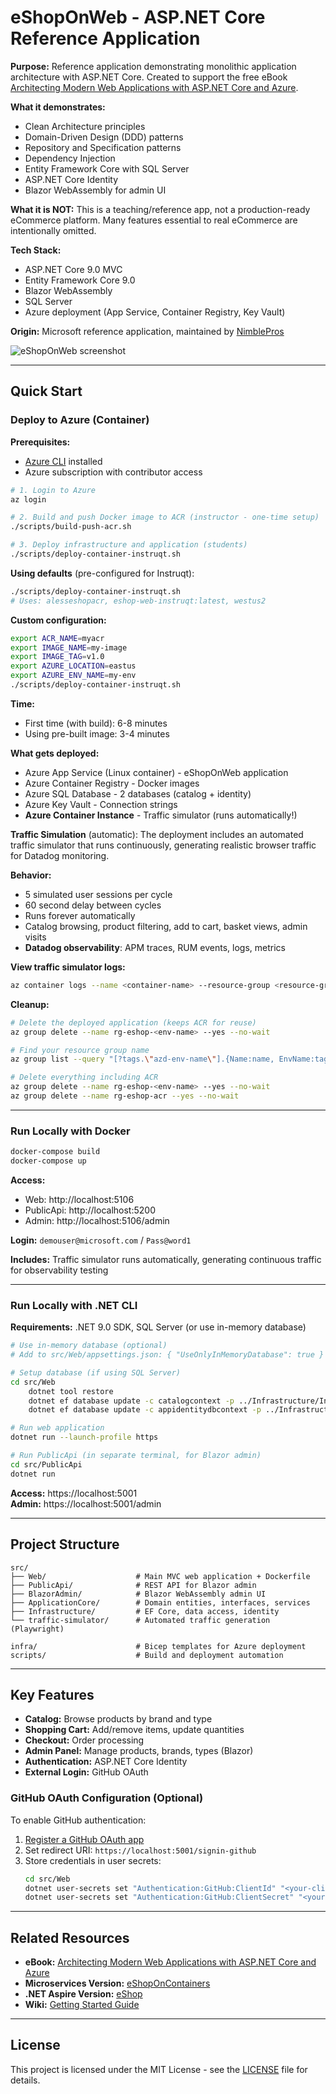 # eShopOnWeb - ASP.NET Core Reference Application

**Purpose:** Reference application demonstrating monolithic application architecture with ASP.NET Core. Created to support the free eBook [Architecting Modern Web Applications with ASP.NET Core and Azure](https://aka.ms/webappebook).

**What it demonstrates:**
- Clean Architecture principles
- Domain-Driven Design (DDD) patterns
- Repository and Specification patterns
- Dependency Injection
- Entity Framework Core with SQL Server
- ASP.NET Core Identity
- Blazor WebAssembly for admin UI

**What it is NOT:** This is a teaching/reference app, not a production-ready eCommerce platform. Many features essential to real eCommerce are intentionally omitted.

**Tech Stack:**
- ASP.NET Core 9.0 MVC
- Entity Framework Core 9.0
- Blazor WebAssembly
- SQL Server
- Azure deployment (App Service, Container Registry, Key Vault)

**Origin:** Microsoft reference application, maintained by [NimblePros](https://nimblepros.com/)

![eShopOnWeb screenshot](https://user-images.githubusercontent.com/782127/88414268-92d83a00-cdaa-11ea-9b4c-db67d95be039.png)

---

## Quick Start

### Deploy to Azure (Container)

**Prerequisites:**
- [Azure CLI](https://docs.microsoft.com/cli/azure/install-azure-cli) installed
- Azure subscription with contributor access

```bash
# 1. Login to Azure
az login

# 2. Build and push Docker image to ACR (instructor - one-time setup)
./scripts/build-push-acr.sh

# 3. Deploy infrastructure and application (students)
./scripts/deploy-container-instruqt.sh
```

**Using defaults** (pre-configured for Instruqt):
```bash
./scripts/deploy-container-instruqt.sh
# Uses: alesseshopacr, eshop-web-instruqt:latest, westus2
```

**Custom configuration:**
```bash
export ACR_NAME=myacr
export IMAGE_NAME=my-image
export IMAGE_TAG=v1.0
export AZURE_LOCATION=eastus
export AZURE_ENV_NAME=my-env
./scripts/deploy-container-instruqt.sh
```

**Time:**
- First time (with build): 6-8 minutes
- Using pre-built image: 3-4 minutes

**What gets deployed:**
- Azure App Service (Linux container) - eShopOnWeb application
- Azure Container Registry - Docker images
- Azure SQL Database - 2 databases (catalog + identity)
- Azure Key Vault - Connection strings
- **Azure Container Instance** - Traffic simulator (runs automatically!)

**Traffic Simulation** (automatic):
The deployment includes an automated traffic simulator that runs continuously, generating realistic browser traffic for Datadog monitoring.

**Behavior:**
- 5 simulated user sessions per cycle
- 60 second delay between cycles
- Runs forever automatically
- Catalog browsing, product filtering, add to cart, basket views, admin visits
- **Datadog observability**: APM traces, RUM events, logs, metrics

**View traffic simulator logs:**
```bash
az container logs --name <container-name> --resource-group <resource-group> --follow
```

**Cleanup:**
```bash
# Delete the deployed application (keeps ACR for reuse)
az group delete --name rg-eshop-<env-name> --yes --no-wait

# Find your resource group name
az group list --query "[?tags.\"azd-env-name\"].{Name:name, EnvName:tags.\"azd-env-name\"}" -o table

# Delete everything including ACR
az group delete --name rg-eshop-<env-name> --yes --no-wait
az group delete --name rg-eshop-acr --yes --no-wait
```

---

### Run Locally with Docker

```bash
docker-compose build
docker-compose up
```

**Access:**
- Web: http://localhost:5106
- PublicApi: http://localhost:5200
- Admin: http://localhost:5106/admin

**Login:** `demouser@microsoft.com` / `Pass@word1`

**Includes:** Traffic simulator runs automatically, generating continuous traffic for observability testing

---

### Run Locally with .NET CLI

**Requirements:** .NET 9.0 SDK, SQL Server (or use in-memory database)

```bash
# Use in-memory database (optional)
# Add to src/Web/appsettings.json: { "UseOnlyInMemoryDatabase": true }

# Setup database (if using SQL Server)
cd src/Web
    dotnet tool restore
    dotnet ef database update -c catalogcontext -p ../Infrastructure/Infrastructure.csproj -s Web.csproj
    dotnet ef database update -c appidentitydbcontext -p ../Infrastructure/Infrastructure.csproj -s Web.csproj

# Run web application
dotnet run --launch-profile https

# Run PublicApi (in separate terminal, for Blazor admin)
cd src/PublicApi
dotnet run
```

**Access:** https://localhost:5001  
**Admin:** https://localhost:5001/admin

---

## Project Structure

```
src/
├── Web/                    # Main MVC web application + Dockerfile
├── PublicApi/              # REST API for Blazor admin
├── BlazorAdmin/            # Blazor WebAssembly admin UI
├── ApplicationCore/        # Domain entities, interfaces, services
├── Infrastructure/         # EF Core, data access, identity
└── traffic-simulator/      # Automated traffic generation (Playwright)

infra/                      # Bicep templates for Azure deployment
scripts/                    # Build and deployment automation
```

---

## Key Features

- **Catalog:** Browse products by brand and type
- **Shopping Cart:** Add/remove items, update quantities
- **Checkout:** Order processing
- **Admin Panel:** Manage products, brands, types (Blazor)
- **Authentication:** ASP.NET Core Identity
- **External Login:** GitHub OAuth

### GitHub OAuth Configuration (Optional)

To enable GitHub authentication:

1. [Register a GitHub OAuth app](https://github.com/settings/applications/new)
2. Set redirect URI: `https://localhost:5001/signin-github`
3. Store credentials in user secrets:
   ```bash
   cd src/Web
   dotnet user-secrets set "Authentication:GitHub:ClientId" "<your-client-id>"
   dotnet user-secrets set "Authentication:GitHub:ClientSecret" "<your-client-secret>"
   ```

---

## Related Resources

- **eBook:** [Architecting Modern Web Applications with ASP.NET Core and Azure](https://aka.ms/webappebook)
- **Microservices Version:** [eShopOnContainers](https://github.com/dotnet/eShopOnContainers)
- **.NET Aspire Version:** [eShop](https://github.com/dotnet/eShop)
- **Wiki:** [Getting Started Guide](https://github.com/nimblepros/eShopOnWeb/wiki)

---

## License

This project is licensed under the MIT License - see the [LICENSE](LICENSE) file for details.
